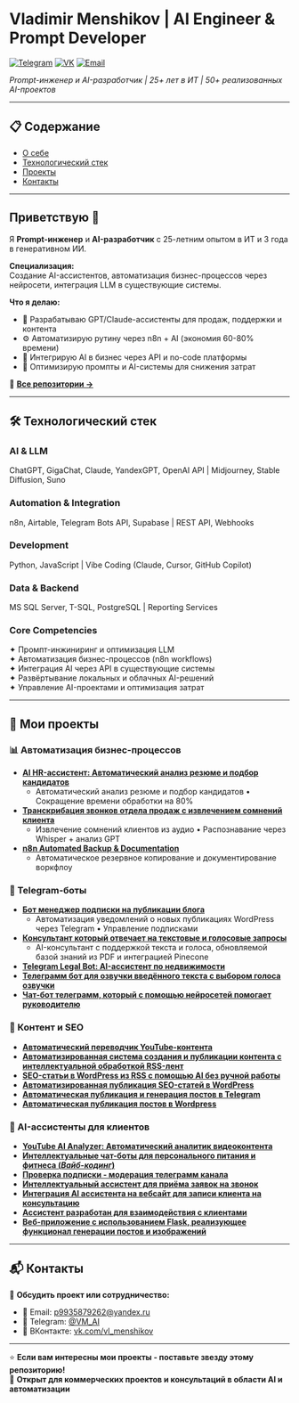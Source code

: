 # Vladimir Menshikov | AI Engineer & Prompt Developer

[![Telegram](https://img.shields.io/badge/Telegram-@VM__AI-blue?logo=telegram)](https://t.me/VM_AI)
[![VK](https://img.shields.io/badge/VK-vl__menshikov-blue?logo=vk)](https://vk.com/vl_menshikov)
[![Email](https://img.shields.io/badge/Email-Contact-red?logo=gmail)](mailto:p9935879262@yandex.ru)

*Prompt-инженер и AI-разработчик | 25+ лет в ИТ | 50+ реализованных AI-проектов*

--- 

## 📋 Содержание
- [О себе](#приветствую)
- [Технологический стек](#-технологический-стек)
- [Проекты](#-мои-проекты)
- [Контакты](#-контакты)

--- 

## Приветствую 👋

Я **Prompt-инженер** и **AI-разработчик** с 25-летним опытом в ИТ и 3 года в генеративном ИИ.

**Специализация:**  
Создание AI-ассистентов, автоматизация бизнес-процессов через нейросети, интеграция LLM в существующие системы.

**Что я делаю:**
- 🤖 Разрабатываю GPT/Claude-ассистенты для продаж, поддержки и контента
- ⚙️ Автоматизирую рутину через n8n + AI (экономия 60-80% времени)
- 🔗 Интегрирую AI в бизнес через API и no-code платформы
- 🎯 Оптимизирую промпты и AI-системы для снижения затрат

📂 [**Все репозитории →**](https://github.com/VladimirMenshikov?tab=repositories)

---

## 🛠 Технологический стек

### AI & LLM
ChatGPT, GigaChat, Claude, YandexGPT, OpenAI API | Midjourney, Stable Diffusion, Suno

### Automation & Integration
n8n, Airtable, Telegram Bots API, Supabase | REST API, Webhooks

### Development
Python, JavaScript | Vibe Coding (Claude, Cursor, GitHub Copilot)

### Data & Backend
MS SQL Server, T-SQL, PostgreSQL | Reporting Services

### Core Competencies
✦ Промпт-инжиниринг и оптимизация LLM  
✦ Автоматизация бизнес-процессов (n8n workflows)  
✦ Интеграция AI через API в существующие системы  
✦ Развёртывание локальных и облачных AI-решений  
✦ Управление AI-проектами и оптимизация затрат

---

## 🚀 Мои проекты

### 📊 Автоматизация бизнес-процессов
- [**AI HR-ассистент: Автоматический анализ резюме и подбор кандидатов**](https://github.com/VladimirMenshikov/AI-HR-Assistant/blob/main/README.md) 
  - Автоматический анализ резюме и подбор кандидатов • Сокращение времени обработки на 80%
- [**Транскрибация звонков отдела продаж с извлечением сомнений клиента**](https://github.com/VladimirMenshikov/Transcribing-sales-calls)
  - Извлечение сомнений клиентов из аудио • Распознавание через Whisper + анализ GPT
- [**n8n Automated Backup & Documentation**](https://github.com/VladimirMenshikov/n8n-Automated-Backup-Documentation/blob/main/README.md)
  - Автоматическое резервное копирование и документирование воркфлоу

### 🤖 Telegram-боты
- [**Бот менеджер подписки на публикации блога**](https://github.com/VladimirMenshikov/WordPress-Blog-Telegram-Bot/blob/main/README.md)
  - Автоматизация уведомлений о новых публикациях WordPress через Telegram • Управление подписками
- [**Консультант который отвечает на текстовые и голосовые запросы**](https://github.com/VladimirMenshikov/AI-Voice-Text-Consultant)
  - AI-консультант с поддержкой текста и голоса, обновляемой базой знаний из PDF и интеграцией Pinecone
- [**Telegram Legal Bot: AI-ассистент по недвижимости**](https://github.com/VladimirMenshikov/Telegram-Legal-Bot)
- [**Телеграмм бот для озвучки введённого текста с выбором голоса озвучки**](https://github.com/VladimirMenshikov/Telegram-bot-for-text-voicing)
- [**Чат-бот телеграмм, который с помощью нейросетей помогает руководителю**](https://github.com/VladimirMenshikov/ChatBot-AI-Assistant-For-Manager)

### 📝 Контент и SEO
- [**Автоматический переводчик YouTube-контента**](https://github.com/VladimirMenshikov/transcriptYouTube/blob/main/README.md)
- [**Автоматизированная система создания и публикации контента с интеллектуальной обработкой RSS-лент**](https://github.com/VladimirMenshikov/ContentFlow_Factory/blob/main/README.md)
- [**SEO-статьи в WordPress из RSS с помощью AI без ручной работы**](https://github.com/VladimirMenshikov/RSS-to-WordPress-SEO-Article-Automation/blob/main/README.md)
- [**Автоматизированная публикация SEO-статей в WordPress**](https://github.com/VladimirMenshikov/Publish_Posts_To_Wordpress/blob/main/README.md)
- [**Автоматическая публикация и генерация постов в Telegram**](https://github.com/VladimirMenshikov/Smart-Telegram-Content-Bot)
- [**Автоматическая публикация постов в Wordpress**](https://github.com/VladimirMenshikov/Autoposting-WP)

### 💬 AI-ассистенты для клиентов
- [**YouTube AI Analyzer: Автоматический аналитик видеоконтента**](https://github.com/VladimirMenshikov/YouTube-AI-Analyzer-/blob/main/README.md)
- [**Интеллектуальные чат-боты для персонального питания и фитнеса (*Вайб-кодинг*)**](https://github.com/VladimirMenshikov/Fitness-and-Nutry-bots/blob/main/README.md)
- [**Проверка подписки - модерация телеграмм канала**](https://github.com/VladimirMenshikov/SubMod-AI-Moderation-Bot)
- [**Интеллектуальный ассистент для приёма заявок на звонок**](https://github.com/VladimirMenshikov/Intelligent-assistant-for-accepting-applications)
- [**Интеграция AI ассистента на вебсайт для записи клиента на консультацию**](https://github.com/VladimirMenshikov/Integrating-AI-assistant-into-a-website)
- [**Ассистент разработан для взаимодействия с клиентами**](https://github.com/VladimirMenshikov/AI-Assistant-in-Telegram)
- [**Веб-приложение с использованием Flask, реализующее функционал генерации постов и изображений**](https://github.com/VladimirMenshikov/WEB-APP-SMM-assistant)

---

## 📬 Контакты

💬 **Обсудить проект или сотрудничество:**

- 📧 Email: p9935879262@yandex.ru
- 📱 Telegram: [@VM_AI](https://t.me/VM_AI)
- 🔵 ВКонтакте: [vk.com/vl_menshikov](https://vk.com/vl_menshikov)

---

⭐ **Если вам интересны мои проекты - поставьте звезду этому репозиторию!**  
🤝 **Открыт для коммерческих проектов и консультаций в области AI и автоматизации**
